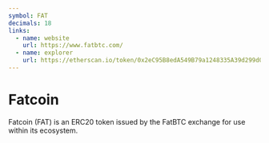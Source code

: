 ```yaml
---
symbol: FAT
decimals: 18
links:
  - name: website
    url: https://www.fatbtc.com/
  - name: explorer
    url: https://etherscan.io/token/0x2eC95B8edA549B79a1248335A39d299d00Ed314C
---
```


# Fatcoin

Fatcoin (FAT) is an ERC20 token issued by the FatBTC exchange for use within its ecosystem.

